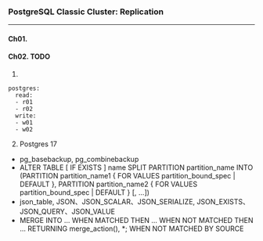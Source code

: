 ### PostgreSQL Classic Cluster: Replication
---

#### Ch01.

#### Ch02. TODO
1. 
```
postgres:
  read:
  - r01
  - r02
  write:
  - w01
  - w02
```

2. Postgres 17
-  pg_basebackup, pg_combinebackup
- ALTER TABLE [ IF EXISTS ] name SPLIT PARTITION partition_name INTO
  (PARTITION partition_name1 { FOR VALUES partition_bound_spec | DEFAULT },
    PARTITION partition_name2 { FOR VALUES partition_bound_spec | DEFAULT } [, ...])
- json_table, JSON、JSON_SCALAR、JSON_SERIALIZE, JSON_EXISTS、JSON_QUERY、JSON_VALUE
- MERGE INTO ... WHEN MATCHED THEN ... WHEN NOT MATCHED THEN ... RETURNING merge_action(), *;
WHEN NOT MATCHED BY SOURCE
